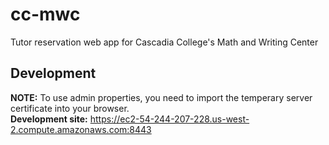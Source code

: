 <h1>cc-mwc</h1>
<p>Tutor reservation web app for Cascadia College's Math and Writing Center</p>

<h2>Development</h2>
<b>NOTE:</b> To use admin properties, you need to import the temperary server certificate into your browser.
<br />
<b>Development site:</b> <a href="https://ec2-54-244-207-228.us-west-2.compute.amazonaws.com:8443">https://ec2-54-244-207-228.us-west-2.compute.amazonaws.com:8443</a>
